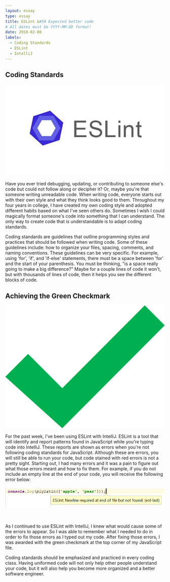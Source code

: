 ```yaml
---
layout: essay
type: essay
title: ESLint &#58 Expected better code
# All dates must be YYYY-MM-DD format!
date: 2018-02-08
labels:
  - Coding Standards
  - ESLint
  - IntelliJ
---
```


## Coding Standards

<img class="ui medium right floated image" src="../images/eslint.jpg">

Have you ever tried debugging, updating, or contributing to someone else's code but could not follow along or decipher it? Or, maybe you're that someone writing unreadable code. When writing code, everyone starts out with their own style and what they think looks good to them. Throughout my four years in college, I have created my own coding style and adopted different habits based on what I've seen others do. Sometimes I wish I could magically format someone's code into something that I can understand. The only way to create code that is understandable is to adapt coding standards.

Coding standards are guidelines that outline programming styles and practices that should be followed when writing code. Some of these guidelines include: how to organize your files, spacing, comments, and naming conventions. These guidelines can be very specific. For example, using 'for', 'if', and 'if-else' statements, there must be a space between 'for' and the start of your parenthesis. You must be thinking, "is a space really going to make a big difference?" Maybe for a couple lines of code it won't, but with thousands of lines of code, then it helps you see the different blocks of code.

## Achieving the Green Checkmark

<img class="ui small right floated image" src="../images/checkmark.png">

For the past week, I've been using ESLint with IntelliJ. ESLint is a tool that will identify and report patterns found in JavaScript while you're typing code into IntelliJ. These reports are shown as errors when you're not following coding standards for JavaScript. Although these are errors, you will still be able to run your code, but code stained with red errors is not a pretty sight. Starting out, I had many errors and it was a pain to figure out what those errors meant and how to fix them. For example, if you do not include an empty line at the end of your code, you will receive the following error below:

<center>
<img class="ui large image" src="../images/errorEOF.PNG">
</center>
<br/><br/>

As I continued to use ESLint with IntelliJ, I knew what would cause some of the errors to appear. So I was able to remember what I needed to do in order to fix those errors as I typed out my code. After fixing those errors, I was awarded with the green checkmark at the top corner of my JavaScript file.

Coding standards should be emphasized and practiced in every coding class. Having uniformed code will not only help other people understand your code, but it will also help you become more organized and a better software engineer.
